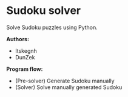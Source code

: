 # Sudoku solver

Solve Sudoku puzzles using Python.

**Authors:**
- Itskegnh
- DunZek

**Program flow:**
- (Pre-solver) Generate Sudoku manually
- (Solver) Solve manually generated Sudoku
